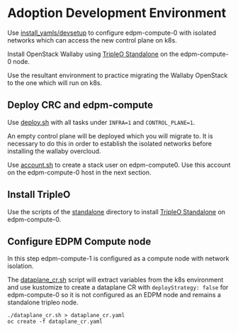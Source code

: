 # Adoption Development Environment

Use
[install_yamls/devsetup](https://github.com/openstack-k8s-operators/install_yamls/tree/master/devsetup)
to configure edpm-compute-0 with isolated networks
which can access the new control plane on k8s.

Install OpenStack Wallaby using
[TripleO
Standalone](https://docs.openstack.org/project-deploy-guide/tripleo-docs/latest/deployment/standalone.html)
on the edpm-compute-0 node.

Use the resultant environment to practice migrating the Wallaby
OpenStack to the one which will run on k8s.

## Deploy CRC and edpm-compute

Use [deploy.sh](../ng/deploy.sh) with all tasks under `INFRA=1`
and `CONTROL_PLANE=1`.

An empty control plane will be deployed which you will migrate to.
It is necessary to do this in order to establish the isolated
networks before installing the wallaby overcloud.

Use [account.sh](account.sh) to create a stack user on edpm-compute0.
Use this account on the edpm-compute-0 host in the next section.

## Install TripleO

Use the scripts of the [standalone](standalone) directory to install
[TripleO Standalone](https://docs.openstack.org/project-deploy-guide/tripleo-docs/latest/deployment/standalone.html)
on edpm-compute-0.

<!--
### Network Isolation

In the following example:

  https://review.opendev.org/c/openstack/tripleo-quickstart-extras/+/834352/81/roles/standalone/tasks/storage-network.yml#47

TripleO Standalone CI uses a Heat environment file containing
`DeployedNetworkEnvironment`, `ControlPlaneVipData`, and
`NodePortMap` properties. This is done to tell TripleO to use
an already provisioned storage network. It should be possible to
expand this example so that all of the pre provisioned networks
are used by OpenStack.
-->

## Configure EDPM Compute node

In this step edpm-compute-1 is configured as a compute node with
network isolation.

The [dataplane_cr.sh](dataplane_cr.sh) script will extract variables
from the k8s environment and use kustomize to create a dataplane CR
with `deployStrategy: false` for edpm-compute-0 so it is not
configured as an EDPM node and remains a standalone tripleo node.

```
./dataplane_cr.sh > dataplane_cr.yaml
oc create -f dataplane_cr.yaml
```
